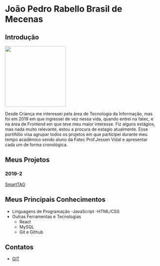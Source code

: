 # João Pedro Rabello Brasil de Mecenas

## Introdução

<img src="https://avatars.githubusercontent.com/u/46054230?s=400&u=89f010c9d628f85bf4b5f15f7f76043bf38a8cce&v=4" width="200"/>

Desde Criança me interessei pela área de Tecnologia da Informação, mas foi em 2019 em que ingressei de vez nessa vida, quando entrei na fatec, e na área de Frontend em que teve meu maior interesse. Fiz alguns estágios, mas nada muito relevante, estou a procura de estagio atualmente.
Esse portifólio visa agrupar todos os projetos em que participei durante meu tempo acadêmico sendo aluno da Fatec Prof.Jessen Vidal e apresentar cada um de forma cronológica.

## Meus Projetos

### 2019-2
[SmartTAG](https://github.com/pedromecenas/Trabalho-de-Graduacao-Portifolio/blob/main/API%202019-2%20SmartTag.md/API%202019-2.SmartTag.md)

## Meus Principais Conhecimentos
- Linguagens de Programação
	-JavaScript
	-HTML/CSS
- Outras Ferramentas e Tecnologias
	- React
	- MySQL
	- Git e Github

## Contatos
* [GIT](https://github.com/pedromecenas)



